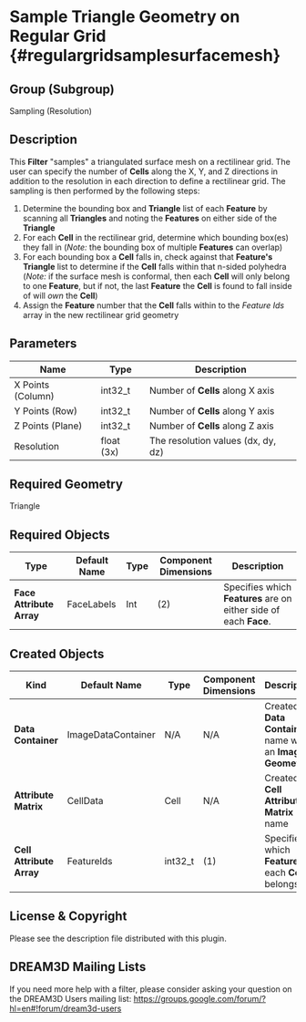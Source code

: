 Sample Triangle Geometry on Regular Grid {#regulargridsamplesurfacemesh}
=============

## Group (Subgroup) ##
Sampling (Resolution)

## Description ##
This **Filter** "samples" a triangulated surface mesh on a rectilinear grid. The user can specify the number of **Cells** along the X, Y, and Z directions in addition to the resolution in each direction to define a rectilinear grid.  The sampling is then performed by the following steps:

1. Determine the bounding box and **Triangle** list of each **Feature** by scanning all **Triangles** and noting the **Features** on either side of the **Triangle**
2. For each **Cell** in the rectilinear grid, determine which bounding box(es) they fall in (*Note:* the bounding box of multiple **Features** can overlap)
3. For each bounding box a **Cell** falls in, check against that **Feature's** **Triangle** list to determine if the **Cell** falls within that n-sided polyhedra (*Note:* if the surface mesh is conformal, then each **Cell** will only belong to one **Feature**, but if not, the last **Feature** the **Cell** is found to fall inside of will *own* the **Cell**)
4. Assign the **Feature** number that the **Cell** falls within to the *Feature Ids* array in the new rectilinear grid geometry

## Parameters ##
| Name | Type | Description |
|------|------|------|
| X Points (Column)| int32_t | Number of **Cells** along X axis |
| Y Points (Row)| int32_t | Number of **Cells** along Y axis |
| Z Points (Plane)| int32_t | Number of **Cells** along Z axis |
| Resolution | float (3x) | The resolution values (dx, dy, dz) |

## Required Geometry ##
Triangle

## Required Objects ##
| Type | Default Name | Type | Component Dimensions | Description |
|------|--------------|-------------|---------|-----|
| **Face Attribute Array** | FaceLabels | Int | (2) | Specifies which **Features** are on either side of each **Face**. |

## Created Objects ##
| Kind | Default Name | Type | Component Dimensions | Description |
|------|--------------|-------------|---------|-----|
| **Data Container** | ImageDataContainer | N/A | N/A | Created **Data Container** name with an **Image Geometry** |
| **Attribute Matrix** | CellData | Cell | N/A | Created **Cell Attribute Matrix** name |
| **Cell Attribute Array** | FeatureIds | int32_t | (1) | Specifies to which **Feature** each **Cell** belongs |


## License & Copyright ##

Please see the description file distributed with this plugin.

## DREAM3D Mailing Lists ##

If you need more help with a filter, please consider asking your question on the DREAM3D Users mailing list:
https://groups.google.com/forum/?hl=en#!forum/dream3d-users

